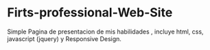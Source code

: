 # Firts-professional-Web-Site
Simple Pagina de presentacion de mis habilidades , incluye html, css, javascript (jquery) y Responsive Design.
